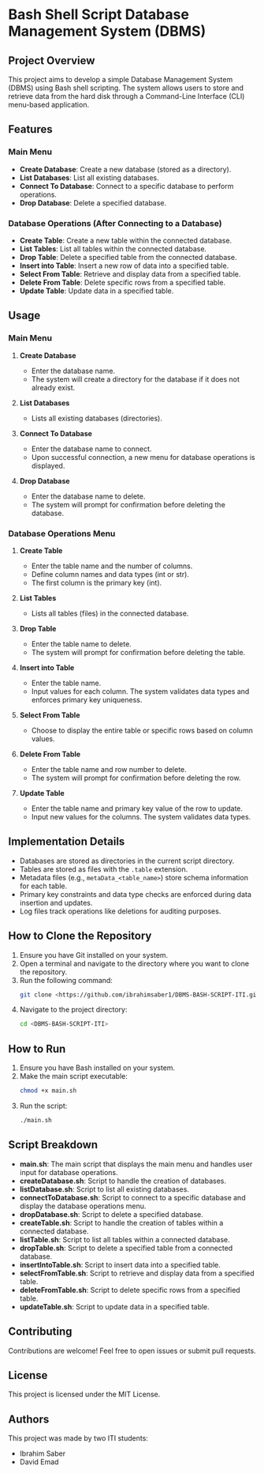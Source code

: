 # Bash Shell Script Database Management System (DBMS)

## Project Overview

This project aims to develop a simple Database Management System (DBMS) using Bash shell scripting. The system allows users to store and retrieve data from the hard disk through a Command-Line Interface (CLI) menu-based application.

## Features

### Main Menu
- **Create Database**: Create a new database (stored as a directory).
- **List Databases**: List all existing databases.
- **Connect To Database**: Connect to a specific database to perform operations.
- **Drop Database**: Delete a specified database.

### Database Operations (After Connecting to a Database)
- **Create Table**: Create a new table within the connected database.
- **List Tables**: List all tables within the connected database.
- **Drop Table**: Delete a specified table from the connected database.
- **Insert into Table**: Insert a new row of data into a specified table.
- **Select From Table**: Retrieve and display data from a specified table.
- **Delete From Table**: Delete specific rows from a specified table.
- **Update Table**: Update data in a specified table.

## Usage

### Main Menu

1. **Create Database**
   - Enter the database name.
   - The system will create a directory for the database if it does not already exist.

2. **List Databases**
   - Lists all existing databases (directories).

3. **Connect To Database**
   - Enter the database name to connect.
   - Upon successful connection, a new menu for database operations is displayed.

4. **Drop Database**
   - Enter the database name to delete.
   - The system will prompt for confirmation before deleting the database.

### Database Operations Menu

1. **Create Table**
   - Enter the table name and the number of columns.
   - Define column names and data types (int or str).
   - The first column is the primary key (int).

2. **List Tables**
   - Lists all tables (files) in the connected database.

3. **Drop Table**
   - Enter the table name to delete.
   - The system will prompt for confirmation before deleting the table.

4. **Insert into Table**
   - Enter the table name.
   - Input values for each column. The system validates data types and enforces primary key uniqueness.

5. **Select From Table**
   - Choose to display the entire table or specific rows based on column values.

6. **Delete From Table**
   - Enter the table name and row number to delete.
   - The system will prompt for confirmation before deleting the row.

7. **Update Table**
   - Enter the table name and primary key value of the row to update.
   - Input new values for the columns. The system validates data types.

## Implementation Details

- Databases are stored as directories in the current script directory.
- Tables are stored as files with the `.table` extension.
- Metadata files (e.g., `metaData_<table_name>`) store schema information for each table.
- Primary key constraints and data type checks are enforced during data insertion and updates.
- Log files track operations like deletions for auditing purposes.

## How to Clone the Repository

1. Ensure you have Git installed on your system.
2. Open a terminal and navigate to the directory where you want to clone the repository.
3. Run the following command:
   ```bash
   git clone <https://github.com/ibrahimsaber1/DBMS-BASH-SCRIPT-ITI.git>
   ```
4. Navigate to the project directory:
   ```bash
   cd <DBMS-BASH-SCRIPT-ITI>
   ```

## How to Run

1. Ensure you have Bash installed on your system.
2. Make the main script executable:
   ```bash
   chmod +x main.sh
   ```
3. Run the script:
   ```bash
   ./main.sh
   ```

## Script Breakdown

- **main.sh**: The main script that displays the main menu and handles user input for database operations.
- **createDatabase.sh**: Script to handle the creation of databases.
- **listDatabase.sh**: Script to list all existing databases.
- **connectToDatabase.sh**: Script to connect to a specific database and display the database operations menu.
- **dropDatabase.sh**: Script to delete a specified database.
- **createTable.sh**: Script to handle the creation of tables within a connected database.
- **listTable.sh**: Script to list all tables within a connected database.
- **dropTable.sh**: Script to delete a specified table from a connected database.
- **insertIntoTable.sh**: Script to insert data into a specified table.
- **selectFromTable.sh**: Script to retrieve and display data from a specified table.
- **deleteFromTable.sh**: Script to delete specific rows from a specified table.
- **updateTable.sh**: Script to update data in a specified table.

## Contributing

Contributions are welcome! Feel free to open issues or submit pull requests.

## License

This project is licensed under the MIT License.

## Authors

This project was made by two ITI students:
- Ibrahim Saber
- David Emad
